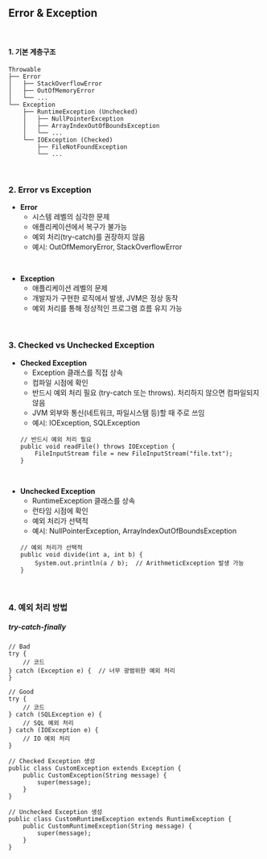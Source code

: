 ## Error & Exception

<br>

#### 1. 기본 계층구조
```
Throwable
├── Error
│   ├── StackOverflowError
│   ├── OutOfMemoryError
│   └── ...
└── Exception
    ├── RuntimeException (Unchecked)
    │   ├── NullPointerException
    │   ├── ArrayIndexOutOfBoundsException
    │   └── ...
    └── IOException (Checked)
        ├── FileNotFoundException
        └── ...
```

<br>

### 2. Error vs Exception

- **Error**
    - 시스템 레벨의 심각한 문제
    - 애플리케이션에서 복구가 불가능
    - 예외 처리(try-catch)를 권장하지 않음
    - 예시: OutOfMemoryError, StackOverflowError

<br>

- **Exception**
    - 애플리케이션 레벨의 문제
    - 개발자가 구현한 로직에서 발생, JVM은 정상 동작
    - 예외 처리를 통해 정상적인 프로그램 흐름 유지 가능

<br>

### 3. Checked vs Unchecked Exception
- **Checked Exception**
    - Exception 클래스를 직접 상속
    - 컴파일 시점에 확인
    - 반드시 예외 처리 필요 (try-catch 또는 throws). 처리하지 않으면 컴파일되지 않음
    - JVM 외부와 통신(네트워크, 파일시스템 등)할 때 주로 쓰임
    - 예시: IOException, SQLException
    ```
    // 반드시 예외 처리 필요
    public void readFile() throws IOException {
        FileInputStream file = new FileInputStream("file.txt");
    }
    ```

<br>

- **Unchecked Exception**
    - RuntimeException 클래스를 상속
    - 런타임 시점에 확인
    - 예외 처리가 선택적
    - 예시: NullPointerException, ArrayIndexOutOfBoundsException
    ```
    // 예외 처리가 선택적
    public void divide(int a, int b) {
        System.out.println(a / b);  // ArithmeticException 발생 가능
    }
    ```

<br>

### 4. 예외 처리 방법

##### try-catch-finally

```
// Bad
try {
    // 코드
} catch (Exception e) {  // 너무 광범위한 예외 처리
}

// Good
try {
    // 코드
} catch (SQLException e) {
    // SQL 예외 처리
} catch (IOException e) {
    // IO 예외 처리
}
```


```
// Checked Exception 생성
public class CustomException extends Exception {
    public CustomException(String message) {
        super(message);
    }
}

// Unchecked Exception 생성
public class CustomRuntimeException extends RuntimeException {
    public CustomRuntimeException(String message) {
        super(message);
    }
}
```
